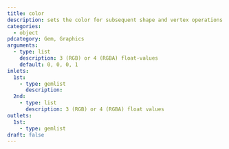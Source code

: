 ```yaml
---
title: color
description: sets the color for subsequent shape and vertex operations
categories:
  - object
pdcategory: Gem, Graphics
arguments:
  - type: list
    description: 3 (RGB) or 4 (RGBA) float-values
    default: 0, 0, 0, 1
inlets:
  1st:
    - type: gemlist
      description:
  2nd:
    - type: list
      description: 3 (RGB) or 4 (RGBA) float values
outlets:
  1st:
    - type: gemlist
draft: false
---
```

